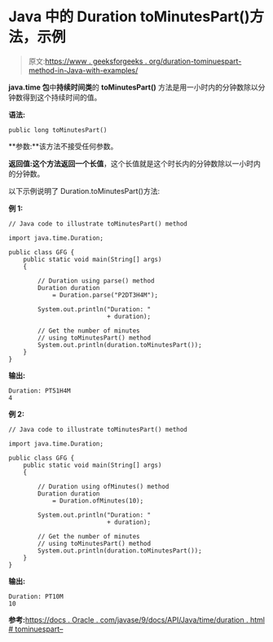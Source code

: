 # Java 中的 Duration toMinutesPart()方法，示例

> 原文:[https://www . geeksforgeeks . org/duration-tominuespart-method-in-Java-with-examples/](https://www.geeksforgeeks.org/duration-tominutespart-method-in-java-with-examples/)

**java.time 包**中**持续时间类**的 **toMinutesPart()** 方法是用一小时内的分钟数除以分钟数得到这个持续时间的值。

**语法:**

```
public long toMinutesPart()

```

**参数:**该方法不接受任何参数。

**返回值:**这个方法返回一个**长值**，这个长值就是这个时长内的分钟数除以一小时内的分钟数。

以下示例说明了 Duration.toMinutesPart()方法:

**例 1:**

```
// Java code to illustrate toMinutesPart() method

import java.time.Duration;

public class GFG {
    public static void main(String[] args)
    {

        // Duration using parse() method
        Duration duration
            = Duration.parse("P2DT3H4M");

        System.out.println("Duration: "
                           + duration);

        // Get the number of minutes
        // using toMinutesPart() method
        System.out.println(duration.toMinutesPart());
    }
}
```

**输出:**

```
Duration: PT51H4M
4

```

**例 2:**

```
// Java code to illustrate toMinutesPart() method

import java.time.Duration;

public class GFG {
    public static void main(String[] args)
    {

        // Duration using ofMinutes() method
        Duration duration
            = Duration.ofMinutes(10);

        System.out.println("Duration: "
                           + duration);

        // Get the number of minutes
        // using toMinutesPart() method
        System.out.println(duration.toMinutesPart());
    }
}
```

**输出:**

```
Duration: PT10M
10

```

**参考:**[https://docs . Oracle . com/javase/9/docs/API/Java/time/duration . html # tominuespart–](https://docs.oracle.com/javase/9/docs/api/java/time/Duration.html#toMinutesPart--)